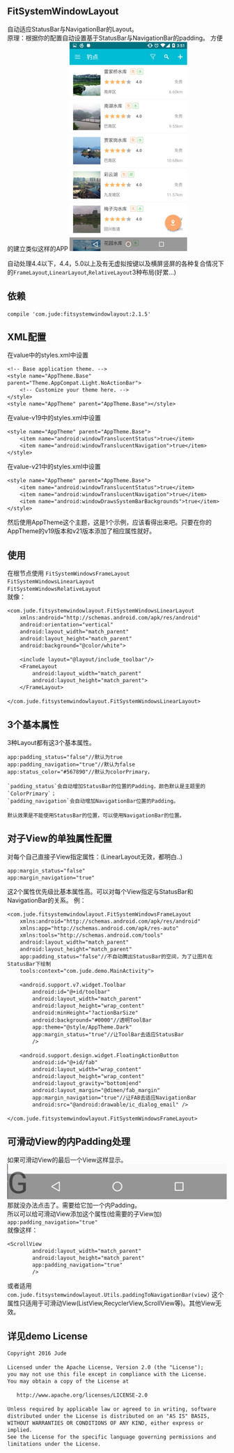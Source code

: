 ## FitSystemWindowLayout
自动适应StatusBar与NavigationBar的Layout。  
原理：根据你的配置自动设置基于StatusBar与NavigationBar的padding。 
方便的建立类似这样的APP
![screenshot](screenshot/screenshot1.jpg)

自动处理4.4以下，4.4，5.0以上及有无虚拟按键以及横屏竖屏的各种复合情况下的`FrameLayout`,`LinearLayout`,`RelativeLayout`3种布局(好累...)
## 依赖
`compile 'com.jude:fitsystemwindowlayout:2.1.5'`  
## XML配置
在value中的styles.xml中设置

    <!-- Base application theme. -->
    <style name="AppTheme.Base" parent="Theme.AppCompat.Light.NoActionBar">
        <!-- Customize your theme here. -->
    </style>
    <style name="AppTheme" parent="AppTheme.Base"></style>
    
在value-v19中的styles.xml中设置

    <style name="AppTheme" parent="AppTheme.Base">
        <item name="android:windowTranslucentStatus">true</item>
        <item name="android:windowTranslucentNavigation">true</item>
    </style>
    
在value-v21中的styles.xml中设置

    <style name="AppTheme" parent="AppTheme.Base">
        <item name="android:windowTranslucentStatus">true</item>
        <item name="android:windowTranslucentNavigation">true</item>
        <item name="android:windowDrawsSystemBarBackgrounds">true</item>
    </style>

然后使用AppTheme这个主题，这是1个示例，应该看得出来吧。只要在你的AppTheme的v19版本和v21版本添加了相应属性就好。

## 使用
在根节点使用
`FitSystemWindowsFrameLayout`  
`FitSystemWindowsLinearLayout`  
`FitSystemWindowsRelativeLayout`  
就像：

    <com.jude.fitsystemwindowlayout.FitSystemWindowsLinearLayout
        xmlns:android="http://schemas.android.com/apk/res/android"
        android:orientation="vertical"
        android:layout_width="match_parent"
        android:layout_height="match_parent"
        android:background="@color/white">
    
        <include layout="@layout/include_toolbar"/>
        <FrameLayout
            android:layout_width="match_parent"
            android:layout_height="match_parent">
        </FrameLayout>
        
    </com.jude.fitsystemwindowlayout.FitSystemWindowsLinearLayout>
    
## 3个基本属性
3种Layout都有这3个基本属性。

    app:padding_status="false"//默认为true
    app:padding_navigation="true"//默认为false
    app:status_color="#567890"//默认为colorPrimary，
    
    `padding_status`会自动增加StatusBar的位置的Padding，颜色默认是主题里的`ColorPrimary`；  
    `padding_navigation`会自动增加NavigationBar位置的Padding。  
    
    默认效果是不能使用StatusBar的位置，可以使用NavigationBar的位置。
    
## 对子View的单独属性配置
对每个自己直接子View指定属性：(LinearLayout无效，都明白..)

    app:margin_status="false"
    app:margin_navigation="true"
这2个属性优先级比基本属性高。可以对每个View指定与StatusBar和NavigationBar的关系。
例：

	<com.jude.fitsystemwindowlayout.FitSystemWindowsFrameLayout
	    xmlns:android="http://schemas.android.com/apk/res/android"
	    xmlns:app="http://schemas.android.com/apk/res-auto"
	    xmlns:tools="http://schemas.android.com/tools"
	    android:layout_width="match_parent"
	    android:layout_height="match_parent"
	    app:padding_status="false"//不自动腾出StatusBar的空间，为了让图片在StatusBar下绘制
	    tools:context="com.jude.demo.MainActivity">
	
	    <android.support.v7.widget.Toolbar
	        android:id="@+id/toolbar"
	        android:layout_width="match_parent"
	        android:layout_height="wrap_content"
	        android:minHeight="?actionBarSize"
	        android:background="#0000"//透明ToolBar
	        app:theme="@style/AppTheme.Dark"
	        app:margin_status="true"//让ToolBar去适应StatusBar
	        />
	
	    <android.support.design.widget.FloatingActionButton
	        android:id="@+id/fab"
	        android:layout_width="wrap_content"
	        android:layout_height="wrap_content"
	        android:layout_gravity="bottom|end"
	        android:layout_margin="@dimen/fab_margin"
	        app:margin_navigation="true"//让FAB去适应NavigationBar
	        android:src="@android:drawable/ic_dialog_email" />
	
	</com.jude.fitsystemwindowlayout.FitSystemWindowsFrameLayout>


## 可滑动View的内Padding处理
如果可滑动View的最后一个View这样显示。  
![screenshot](screenshot/screenshot2.png)  
那就没办法点击了。需要给它加一个内Padding。  
所以可以给可滑动View添加这个属性(给需要的子View加)  
`app:padding_navigation="true"`  
就像这样：

	<ScrollView
	        android:layout_width="match_parent"
	        android:layout_height="match_parent"
	        app:padding_navigation="true"
	        />
或者适用`com.jude.fitsystemwindowlayout.Utils.paddingToNavigationBar(view)`
这个属性只适用于可滑动View(ListView,RecyclerView,ScrollView等)。其他View无效。  

**详见demo**
License
-------

    Copyright 2016 Jude

    Licensed under the Apache License, Version 2.0 (the "License");
    you may not use this file except in compliance with the License.
    You may obtain a copy of the License at

       http://www.apache.org/licenses/LICENSE-2.0

    Unless required by applicable law or agreed to in writing, software
    distributed under the License is distributed on an "AS IS" BASIS,
    WITHOUT WARRANTIES OR CONDITIONS OF ANY KIND, either express or implied.
    See the License for the specific language governing permissions and
    limitations under the License.

    
